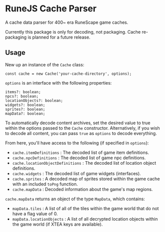 # RuneJS Cache Parser

A cache data parser for 400~ era RuneScape game caches.

Currently this package is only for decoding, not packaging. Cache re-packaging is planned for a future release.

## Usage

New up an instance of the `Cache` class:

`const cache = new Cache('your-cache-directory', options);`

`options` is an interface with the following properties:

```
items?: boolean;
npcs?: boolean;
locationObjects?: boolean;
widgets?: boolean;
sprites?: boolean;
mapData?: boolean;
```

To automatically decode content archives, set the desired value to true within the options passed to the `Cache` constructor. Alternatively, if you wish to decode all content, you can pass `true` as `options` to decode everything.

From here, you'll have access to the following (if specified in `options`):

- `cache.itemDefinitions` : The decoded list of game item definitions.
- `cache.npcDefinitions` : The decoded list of game npc definitions.
- `cache.locationObjectDefinitions` : The decoded list of location object definitions.
- `cache.widgets` : The decoded list of game widgets (interfaces).
- `cache.sprites` : A decoded map of sprites stored within the game cache with an included `toPng` function.
- `cache.mapData` : Decoded information about the game's map regions.

`cache.mapData` returns an object of the type `MapData`, which contains:

- `mapData.tiles` : A list of all of the tiles within the game world that do not have a flag value of 0.
- `mapData.locationObjects` : A list of all decrypted location objects within the game world (if XTEA keys are available).
